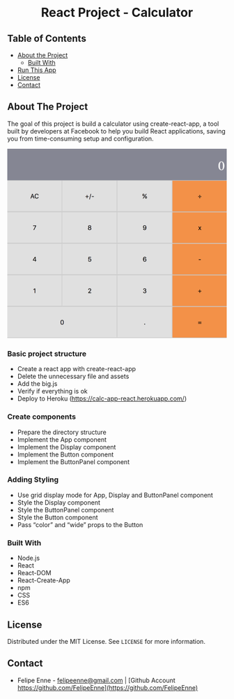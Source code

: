 <br />
<h1 align="center">React Project - Calculator</h1>




## Table of Contents

* [About the Project](#about-the-project)
  * [Built With](#built-with)
* [Run This App](#run-this-app)
* [License](#license)
* [Contact](#contact)


## About The Project

The goal of this project is build a calculator using create-react-app, a tool built by developers at Facebook to help you build React applications, saving you from time-consuming setup and configuration.

<img src="./public/assets/img/calculator.png" alt="img" />

### Basic project structure

* Create a react app with create-react-app
* Delete the unnecessary file and assets
* Add the big.js
* Verify if everything is ok
* Deploy to Heroku (https://calc-app-react.herokuapp.com/)

### Create components

* Prepare the directory structure
* Implement the App component
* Implement the Display component
* Implement the Button component
* Implement the ButtonPanel component

### Adding Styling

* Use grid display mode for App, Display and ButtonPanel component
* Style the Display component
* Style the ButtonPanel component
* Style the Button component
* Pass “color” and “wide” props to the Button

### Built With 

* Node.js
* React
* React-DOM
* React-Create-App
* npm
* CSS
* ES6

## License

Distributed under the MIT License. See `LICENSE` for more information.

## Contact
* Felipe Enne - felipeenne@gmail.com | [Github Account https://github.com/FelipeEnne](https://github.com/FelipeEnne)

